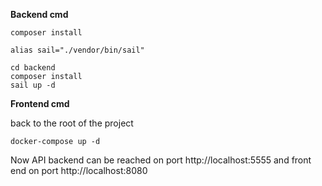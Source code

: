 **Backend cmd**

```
composer install 

alias sail="./vendor/bin/sail"

cd backend
composer install
sail up -d

```

  
**Frontend cmd**

back to the root of the project 

    docker-compose up -d

  

Now API backend can be reached on port http://localhost:5555 and front end on port http://localhost:8080
